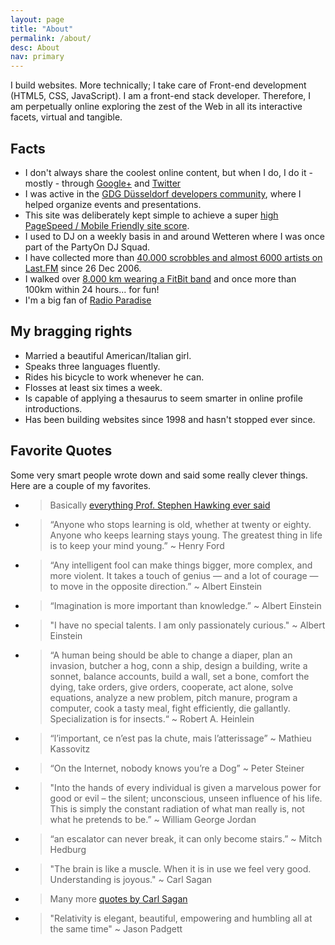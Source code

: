 ```yaml
---
layout: page
title: "About"
permalink: /about/
desc: About
nav: primary
---
```


I build websites. More technically; I take care of Front-end development (HTML5, CSS, JavaScript). I am a front-end stack developer. Therefore, I am perpetually online exploring the zest of the Web in all its interactive facets, virtual and tangible.

## Facts

- I don't always share the coolest online content, but when I do, I do it - mostly - through [Google+](https://plus.google.com/+JohanBové) and [Twitter](https://twitter.com/johanbove)
- I was active in the [GDG Düsseldorf developers community](https://plus.google.com/communities/113782579160655007812), where I helped organize events and presentations.
- This site was deliberately kept simple to achieve a super [high PageSpeed / Mobile Friendly site score](https://developers.google.com/speed/pagespeed/insights/?url=http%3A%2F%2Fblog.johanbove.info).
- I used to DJ on a weekly basis in and around Wetteren where I was once part of the PartyOn DJ Squad.
- I have collected more than [40.000 scrobbles and almost 6000 artists on Last.FM](http://www.last.fm/user/Joe-1) since 26 Dec 2006.
- I walked over [8.000 km wearing a FitBit band](https://www.fitbit.com/user/26B3ZT) and once more than 100km within 24 hours... for fun!
- I'm a big fan of [Radio Paradise](http://www.radioparadise.com)

## My bragging rights

- Married a beautiful American/Italian girl.
- Speaks three languages fluently.
- Rides his bicycle to work whenever he can.
- Flosses at least six times a week.
- Is capable of applying a thesaurus to seem smarter in online profile introductions.
- Has been building websites since 1998 and hasn't stopped ever since.

## Favorite Quotes

Some very smart people wrote down and said some really clever things. Here are a couple of my favorites.

- > Basically [everything Prof. Stephen Hawking ever said](http://www.brainyquote.com/quotes/authors/s/stephen_hawking.html)
- > “Anyone who stops learning is old, whether at twenty or eighty. Anyone who keeps learning stays young. The greatest thing in life is to keep your mind young.” ~ Henry Ford
- > “Any intelligent fool can make things bigger, more complex, and more violent. It takes a touch of genius — and a lot of courage — to move in the opposite direction.” ~ Albert Einstein
- > “Imagination is more important than knowledge.” ~ Albert Einstein
- > "I have no special talents. I am only passionately curious." ~ Albert Einstein
- > “A human being should be able to change a diaper, plan an invasion, butcher a hog, conn a ship, design a building, write a sonnet, balance accounts, build a wall, set a bone, comfort the dying, take orders, give orders, cooperate, act alone, solve equations, analyze a new problem, pitch manure, program a computer, cook a tasty meal, fight efficiently, die gallantly. Specialization is for insects.“ ~ Robert A. Heinlein
- > “l’important, ce n’est pas la chute, mais l’atterissage” ~ Mathieu Kassovitz
-  > “On the Internet, nobody knows you’re a Dog” ~ Peter Steiner
- > "Into the hands of every individual is given a marvelous power for good or evil – the silent; unconscious, unseen influence of his life. This is simply the constant radiation of what man really is, not what he pretends to be.” ~ William George Jordan
- > “an escalator can never break, it can only become stairs.” ~ Mitch Hedburg
- > "The brain is like a muscle. When it is in use we feel very good. Understanding is joyous." ~ Carl Sagan
- > Many more [quotes by Carl Sagan](http://www.brainyquote.com/quotes/authors/s/carl_sagan.html)
- > "Relativity is elegant, beautiful, empowering and humbling all at the same time" ~ Jason Padgett
